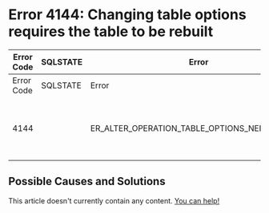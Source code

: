 
# Error 4144: Changing table options requires the table to be rebuilt


| Error Code | SQLSTATE | Error | Description |
| --- | --- | --- | --- |
| Error Code | SQLSTATE | Error | Description |
| 4144 |  | ER_ALTER_OPERATION_TABLE_OPTIONS_NEED_REBUILD | Changing table options requires the table to be rebuilt |




## Possible Causes and Solutions


This article doesn't currently contain any content. [You can help!](/kb/en/writing-and-editing-knowledge-base-articles/)

